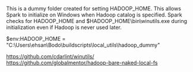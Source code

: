 This is a dummy folder created for setting HADOOP_HOME. This allows Spark to initialize on Windows when
Hadoop catalog is specified. Spark checks for HADOOP_HOME and $HADOOP_HOME\bin\winutils.exe
during initialization even if Hadoop is never used later.

$env:HADOOP_HOME = "C:\Users\ehsan\Bodo\buildscripts\local_utils\hadoop_dummy"


https://github.com/cdarlint/winutils/
https://github.com/globalmentor/hadoop-bare-naked-local-fs
